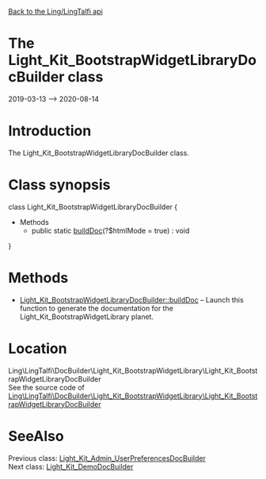 [Back to the Ling/LingTalfi api](https://github.com/lingtalfi/LingTalfi/blob/master/doc/api/Ling/LingTalfi.md)



The Light_Kit_BootstrapWidgetLibraryDocBuilder class
================
2019-03-13 --> 2020-08-14






Introduction
============

The Light_Kit_BootstrapWidgetLibraryDocBuilder class.



Class synopsis
==============


class <span class="pl-k">Light_Kit_BootstrapWidgetLibraryDocBuilder</span>  {

- Methods
    - public static [buildDoc](https://github.com/lingtalfi/LingTalfi/blob/master/doc/api/Ling/LingTalfi/DocBuilder/Light_Kit_BootstrapWidgetLibrary/Light_Kit_BootstrapWidgetLibraryDocBuilder/buildDoc.md)(?$htmlMode = true) : void

}






Methods
==============

- [Light_Kit_BootstrapWidgetLibraryDocBuilder::buildDoc](https://github.com/lingtalfi/LingTalfi/blob/master/doc/api/Ling/LingTalfi/DocBuilder/Light_Kit_BootstrapWidgetLibrary/Light_Kit_BootstrapWidgetLibraryDocBuilder/buildDoc.md) &ndash; Launch this function to generate the documentation for the Light_Kit_BootstrapWidgetLibrary planet.





Location
=============
Ling\LingTalfi\DocBuilder\Light_Kit_BootstrapWidgetLibrary\Light_Kit_BootstrapWidgetLibraryDocBuilder<br>
See the source code of [Ling\LingTalfi\DocBuilder\Light_Kit_BootstrapWidgetLibrary\Light_Kit_BootstrapWidgetLibraryDocBuilder](https://github.com/lingtalfi/LingTalfi/blob/master/DocBuilder/Light_Kit_BootstrapWidgetLibrary/Light_Kit_BootstrapWidgetLibraryDocBuilder.php)



SeeAlso
==============
Previous class: [Light_Kit_Admin_UserPreferencesDocBuilder](https://github.com/lingtalfi/LingTalfi/blob/master/doc/api/Ling/LingTalfi/DocBuilder/Light_Kit_Admin_UserPreferences/Light_Kit_Admin_UserPreferencesDocBuilder.md)<br>Next class: [Light_Kit_DemoDocBuilder](https://github.com/lingtalfi/LingTalfi/blob/master/doc/api/Ling/LingTalfi/DocBuilder/Light_Kit_Demo/Light_Kit_DemoDocBuilder.md)<br>
